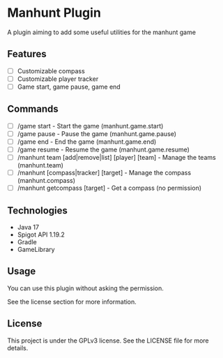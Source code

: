 # Manhunt Plugin

A plugin aiming to add some useful utilities for the manhunt game

## Features

- [ ] Customizable compass
- [ ] Customizable player tracker
- [ ] Game start, game pause, game end

## Commands

- [ ] /game start - Start the game (manhunt.game.start)
- [ ] /game pause - Pause the game (manhunt.game.pause)
- [ ] /game end - End the game (manhunt.game.end)
- [ ] /game resume - Resume the game (manhunt.game.resume)
- [ ] /manhunt team [add|remove|list] [player] [team] - Manage the teams (manhunt.team)
- [ ] /manhunt [compass|tracker] [target] - Manage the compass (manhunt.compass)
- [ ] /manhunt getcompass [target] - Get a compass (no permission)

## Technologies

- Java 17
- Spigot API 1.19.2
- Gradle
- GameLibrary

## Usage

You can use this plugin without asking the permission.

See the license section for more information.

## License

This project is under the GPLv3 license. See the LICENSE file for more details.
